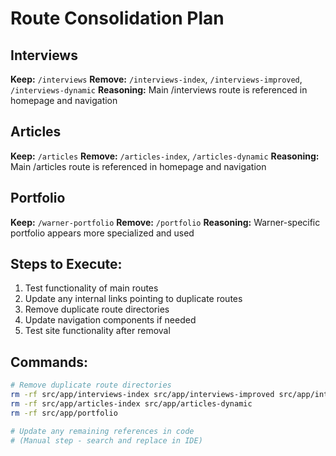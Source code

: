 # Route Consolidation Plan

## Interviews
**Keep:** `/interviews`
**Remove:** `/interviews-index`, `/interviews-improved`, `/interviews-dynamic`
**Reasoning:** Main /interviews route is referenced in homepage and navigation

## Articles
**Keep:** `/articles`
**Remove:** `/articles-index`, `/articles-dynamic`
**Reasoning:** Main /articles route is referenced in homepage and navigation

## Portfolio
**Keep:** `/warner-portfolio`
**Remove:** `/portfolio`
**Reasoning:** Warner-specific portfolio appears more specialized and used

## Steps to Execute:
1. Test functionality of main routes
2. Update any internal links pointing to duplicate routes
3. Remove duplicate route directories
4. Update navigation components if needed
5. Test site functionality after removal

## Commands:
```bash
# Remove duplicate route directories
rm -rf src/app/interviews-index src/app/interviews-improved src/app/interviews-dynamic
rm -rf src/app/articles-index src/app/articles-dynamic 
rm -rf src/app/portfolio

# Update any remaining references in code
# (Manual step - search and replace in IDE)
```
